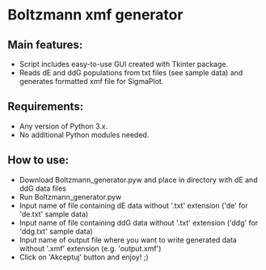 # Boltzmann xmf generator

## Main features:
- Script includes easy-to-use GUI created with Tkinter package.
- Reads dE and ddG populations from txt files (see sample data) and generates formatted xmf file for SigmaPlot.

## Requirements:
- Any version of Python 3.x.
- No additional Python modules needed.

## How to use:
- Download Boltzmann_generator.pyw and place in directory with dE and ddG data files
- Run Boltzmann_generator.pyw
- Input name of file containing dE data without '.txt' extension ('de' for 'de.txt' sample data)
- Input name of file containing ddG data without '.txt' extension ('ddg' for 'ddg.txt' sample data)
- Input name of output file where you want to write generated data without '.xmf' extension (e.g. 'output.xmf')
- Click on 'Akceptuj' button and enjoy! ;)
